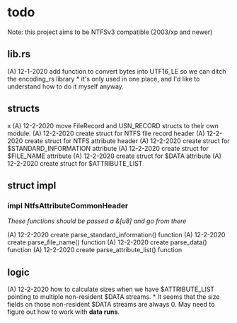 # todo

Note: this project aims to be NTFSv3 compatible (2003/xp and newer)

## lib.rs
(A) 12-1-2020 add function to convert bytes into UTF16_LE so we can ditch the encoding_rs library
    * it's only used in one place, and I'd like to understand how to do it myself anyway. 

## structs

x (A) 12-2-2020 move FileRecord and USN_RECORD structs to their own module.
(A) 12-2-2020 create struct for NTFS file record header
(A) 12-2-2020 create struct for NTFS attribute header
(A) 12-2-2020 create struct for $STANDARD_INFORMATION attribute
(A) 12-2-2020 create struct for $FILE_NAME attribute
(A) 12-2-2020 create struct for $DATA attribute
(A) 12-2-2020 create struct for $ATTRIBUTE_LIST

## struct impl

### impl NtfsAttributeCommonHeader

_These functions should be passed a &[u8] and go from there_

(A) 12-2-2020 create parse_standard_information() function
(A) 12-2-2020 create parse_file_name() function
(A) 12-2-2020 create parse_data() function
(A) 12-2-2020 create parse_attribute_list() function

## logic

(A) 12-2-2020 how to calculate sizes when we have $ATTRIBUTE_LIST pointing to multiple non-resident $DATA streams.
    * It seems that the size fields on those non-resident $DATA streams are always 0. May need to figure out how to work with __data runs__.

